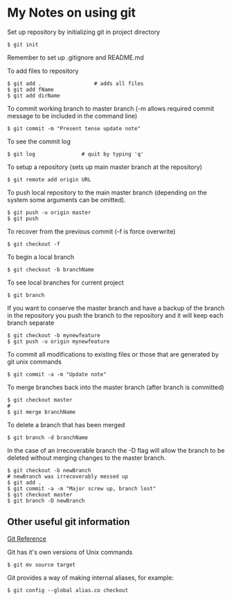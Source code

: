 # My Notes on using git

Set up repository by initializing git in project directory

~~~ shell
$ git init
~~~

Remember to set up .gitignore and README.md

To add files to repository

~~~ shell
$ git add . 				# adds all files
$ git add fName
$ git add dirName
~~~

To commit working branch to master branch (-m allows required commit message to be included in the command line)

~~~ shell
$ git commit -m "Present tense update note"
~~~

To see the commit log

~~~ shell
$ git log				# quit by typing 'q'
~~~

To setup a repository (sets up main master branch at the repository)

~~~ shell
$ git remote add origin URL
~~~

To push local repository to the main master branch (depending on the system some arguments can be omitted).

~~~ shell
$ git push -u origin master
$ git push
~~~

To recover from the previous commit (-f is force overwrite)

~~~ shell
$ git checkout -f
~~~

To begin a local branch

~~~ shell
$ git checkout -b branchName
~~~

To see local branches for current project

~~~ shell
$ git branch
~~~

If you want to conserve the master branch and have a backup of the branch in the repository you push the branch to the repository and it will keep each branch separate

~~~ shell
$ git checkout -b mynewfeature
$ git push -u origin mynewfeature
~~~

To commit all modifications to existing files or those that are generated by git unix commands

~~~ shell
$ git commit -a -m "Update note"
~~~

To merge branches back into the master branch (after branch is committed)

~~~ shell
$ git checkout master
#
$ git merge branchName
~~~

To delete a branch that has been merged

~~~ shell
$ git branch -d branchName
~~~

In the case of an irrecoverable branch the -D flag will allow the branch to be deleted without merging changes to the master branch.

~~~ shell
$ git checkout -b newBranch
# newBranch was irrecoverably messed up
$ git add .
$ git commit -a -m "Major screw up, branch lost"
$ git checkout master
$ git branch -D newBranch
~~~

## Other useful git information
[Git Reference](http://gitref.org/)

Git has it's own versions of Unix commands

~~~ shell
$ git mv source target
~~~

Git provides a way of making internal aliases, for example:

~~~ shell
$ git config --global alias.co checkout
~~~